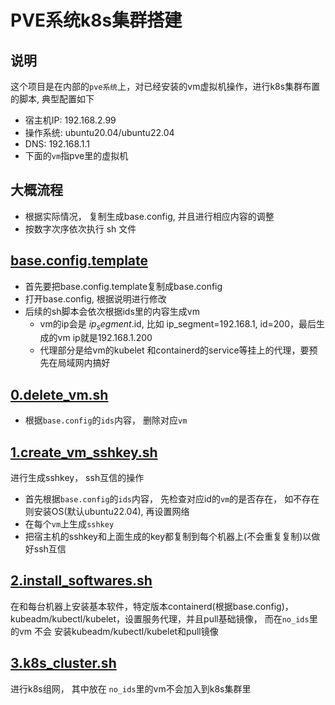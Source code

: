 # PVE系统k8s集群搭建

## 说明
这个项目是在内部的`pve系统`上，对已经安装的vm虚拟机操作，进行k8s集群布置的脚本, 典型配置如下
- 宿主机IP: 192.168.2.99
- 操作系统: ubuntu20.04/ubuntu22.04
- DNS: 192.168.1.1
- 下面的`vm`指pve里的虚拟机

## 大概流程
- 根据实际情况， 复制生成base.config, 并且进行相应内容的调整
- 按数字次序依次执行 sh 文件


## [base.config.template](./base.config.template)
- 首先要把base.config.template复制成base.config
- 打开base.config, 根据说明进行修改
- 后续的sh脚本会依次根据ids里的内容生成vm
  - vm的ip会是 $ip_segment.$id, 比如 ip_segment=192.168.1, id=200，最后生成的vm ip就是192.168.1.200
  - 代理部分是给vm的kubelet 和containerd的service等挂上的代理，要预先在局域网内搞好

## [0.delete_vm.sh](./0.delete_vm.sh)
- 根据`base.config`的`ids`内容， 删除对应`vm`

## [1.create_vm_sshkey.sh](./1.create_vm_sshkey.sh)
进行生成sshkey， ssh互信的操作

- 首先根据`base.config`的`ids`内容， 先检查对应id的`vm`的是否存在， 如不存在则安装OS(默认ubuntu22.04), 再设置网络
- 在每个`vm`上生成`sshkey`
- 把宿主机的sshkey和上面生成的key都复制到每个机器上(不会重复复制)以做好ssh互信

## [2.install_softwares.sh](./2.install_softwares.sh)
在和每台机器上安装基本软件，特定版本containerd(根据base.config)，kubeadm/kubectl/kubelet，设置服务代理，并且pull基础镜像， 而在`no_ids`里的vm 不会 安装kubeadm/kubectl/kubelet和pull镜像

## [3.k8s_cluster.sh](./3.k8s_cluster.sh)
进行k8s组网， 其中放在 `no_ids`里的vm不会加入到k8s集群里
